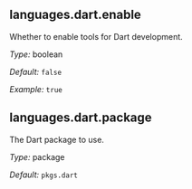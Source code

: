 [comment]: # (Do not edit this file as it is autogenerated. Go to docs/individual-docs if you want to make edits.)


[comment]: # (Please add your documentation on top of this line)

## languages\.dart\.enable

Whether to enable tools for Dart development\.



*Type:*
boolean



*Default:*
` false `



*Example:*
` true `



## languages\.dart\.package



The Dart package to use\.



*Type:*
package



*Default:*
` pkgs.dart `
